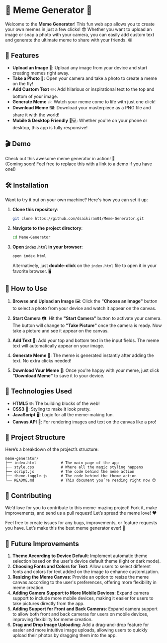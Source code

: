 # 🎉 Meme Generator 🤩

Welcome to the **Meme Generator**! This fun web app allows you to create your own memes in just a few clicks! 😎 Whether you want to upload an image or snap a photo with your camera, you can easily add custom text and generate the ultimate meme to share with your friends. 😜

## 🚀 Features

- **Upload an Image** 📸: Upload any image from your device and start creating memes right away.
- **Take a Photo** 🤳: Open your camera and take a photo to create a meme on the fly!
- **Add Custom Text** ✏️: Add hilarious or inspirational text to the top and bottom of your image.
- **Generate Meme** 💥: Watch your meme come to life with just one click!
- **Download Meme** 🖼️: Download your masterpiece as a PNG file and share it with the world!
- **Mobile & Desktop Friendly** 📱💻: Whether you're on your phone or desktop, this app is fully responsive!

## 🎬 Demo

Check out this awesome meme generator in action! 🎉  
(Coming soon! Feel free to replace this with a link to a demo if you have one!)

## 🛠️ Installation

Want to try it out on your own machine? Here's how you can set it up:

1. **Clone this repository**:

   ```bash
   git clone https://github.com/dsaikiran01/Meme-Generator.git
   ```

2. **Navigate to the project directory**:

   ```bash
   cd Meme-Generator
   ```

3. **Open `index.html` in your browser**:

   ```bash
   open index.html
   ```

   Alternatively, just **double-click** on the `index.html` file to open it in your favorite browser. 🖥️

## 📸 How to Use

1. **Browse and Upload an Image** 🖼️: Click the **"Choose an Image"** button to select a photo from your device and watch it appear on the canvas.

2. **Start Camera** 📷: Hit the **"Start Camera"** button to activate your camera. The button will change to **"Take Picture"** once the camera is ready. Now take a picture and see it appear on the canvas.

3. **Add Text** 📝: Add your top and bottom text in the input fields. The meme text will automatically appear on your image.

4. **Generate Meme** 🤩: The meme is generated instantly after adding the text. No extra clicks needed!

5. **Download Your Meme** 💾: Once you're happy with your meme, just click **"Download Meme"** to save it to your device.

## 🔧 Technologies Used

- **HTML5** 🌐: The building blocks of the web!
- **CSS3** 🎨: Styling to make it look pretty.
- **JavaScript** 🖥️: Logic for all the meme-making fun.
- **Canvas API** 🎨: For rendering images and text on the canvas like a pro!

## 📂 Project Structure

Here’s a breakdown of the project’s structure:

```
meme-generator/
├── index.html           # The main page of the app
├── style.css            # Where all the magic styling happens
├── script.js            # The code behind the meme action
├── theme-toggle.js      # The code behind the theme action
└── README.md            # This document you’re reading right now 😊
```

## 🙌 Contributing

We’d love for you to contribute to this meme-mazing project! Fork it, make improvements, and send us a pull request! Let’s spread the meme love! ❤️

Feel free to create issues for any bugs, improvements, or feature requests you have. Let’s make this the best meme generator ever! 🎉

## 🚀 Future Improvements

1. **Theme According to Device Default**: Implement automatic theme selection based on the user's device default theme (light or dark mode).
2. **Choosing Fonts and Colors for Text**: Allow users to select different fonts and colors for text added on the image to enhance customization.
3. **Resizing the Meme Canvas**: Provide an option to resize the meme canvas according to the user's preferences, offering more flexibility in meme creation.
4. **Adding Camera Support to More Mobile Devices**: Expand camera support to include more mobile devices, making it easier for users to take pictures directly from the app.
5. **Adding Support for Front and Back Cameras**: Expand camera support to allow both front and back cameras for users on mobile devices, improving flexibility for meme creation.
6. **Drag and Drop Image Uploading**: Add a drag-and-drop feature for easier and more intuitive image uploads, allowing users to quickly upload their photos by dragging them into the app.
